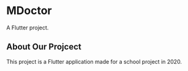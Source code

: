 # MDoctor

A Flutter project.

## About Our Projcect

This project is a Flutter application made for a school project in 2020.
